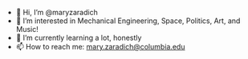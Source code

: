 - 👋 Hi, I’m @maryzaradich
- 👀 I’m interested in Mechanical Engineering, Space, Politics, Art, and Music!
- 🌱 I’m currently learning a lot, honestly
- 📫 How to reach me: mary.zaradich@columbia.edu

<!---
maryzaradich/maryzaradich is a ✨ special ✨ repository because its `README.md` (this file) appears on your GitHub profile.
You can click the Preview link to take a look at your changes.
--->
